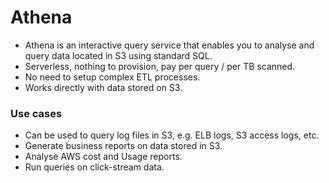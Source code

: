 # Athena

* Athena is an interactive query service that enables you to analyse and query data located in S3 using standard SQL.
* Serverless, nothing to provision, pay per query / per TB scanned.
* No need to setup complex ETL processes.
* Works directly with data stored on S3.

### Use cases

* Can be used to query log files in S3, e.g. ELB logs, S3 access logs, etc.
* Generate business reports on data stored in S3.
* Analyse AWS cost and Usage reports.
* Run queries on click-stream data.



